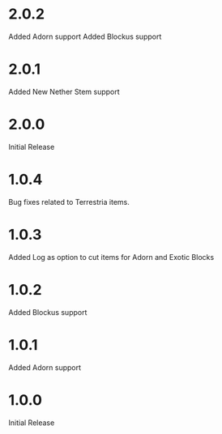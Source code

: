 # 2.0.2
Added Adorn support
Added Blockus support

# 2.0.1
Added New Nether Stem support

# 2.0.0
Initial Release

# 1.0.4
Bug fixes related to Terrestria items.

# 1.0.3
Added Log as option to cut items for Adorn and Exotic Blocks

# 1.0.2
Added Blockus support

# 1.0.1
Added Adorn support

# 1.0.0
Initial Release